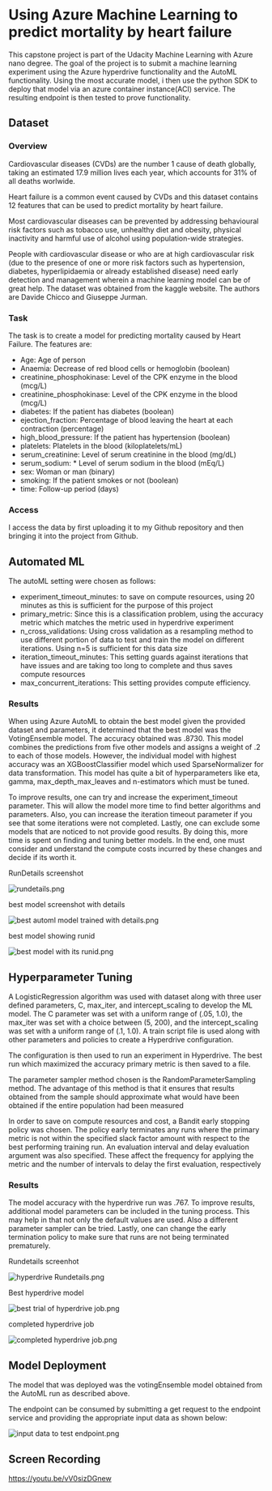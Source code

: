 
# Using Azure Machine Learning to predict mortality by heart failure

This capstone project is part of the Udacity Machine Learning with Azure nano degree. 
The goal of the project is to submit a machine learning experiment using the Azure hyperdrive functionality
and the AutoML functionality. Using the most accurate model, i then use the python SDK to deploy that model via
an azure container instance(ACI) service. The resulting endpoint is then tested to prove functionality.

## Dataset

### Overview

Cardiovascular diseases (CVDs) are the number 1 cause of death globally, taking an estimated 17.9 million
lives each year, which accounts for 31% of all deaths worlwide.

Heart failure is a common event caused by CVDs and this dataset contains 12 features that can be used to 
predict mortality by heart failure.

Most cardiovascular diseases can be prevented by addressing behavioural risk factors such as tobacco use, unhealthy diet and obesity, physical inactivity and harmful use of alcohol using population-wide strategies.

People with cardiovascular disease or who are at high cardiovascular risk (due to the presence of one 
or more risk factors such as hypertension, diabetes, hyperlipidaemia or already established disease)
need early detection and management wherein a machine learning model can be of great help. The dataset was obtained 
from the kaggle website. The authors are Davide Chicco and Giuseppe Jurman.

### Task

The task is to create a model for predicting mortality caused by Heart Failure. The features are:
* Age: Age of person
* Anaemia: Decrease of red blood cells or hemoglobin (boolean)
* creatinine_phosphokinase: Level of the CPK enzyme in the blood (mcg/L)
* creatinine_phosphokinase: Level of the CPK enzyme in the blood (mcg/L)
* diabetes: If the patient has diabetes (boolean)
* ejection_fraction: Percentage of blood leaving the heart at each contraction (percentage)
* high_blood_pressure: If the patient has hypertension (boolean)
* platelets: Platelets in the blood (kiloplatelets/mL)
* serum_creatinine: Level of serum creatinine in the blood (mg/dL)
* serum_sodium: * Level of serum sodium in the blood (mEq/L)
* sex: Woman or man (binary)
* smoking: If the patient smokes or not (boolean)
* time: Follow-up period (days)

### Access

I access the data by first uploading it to my Github repository and then bringing it into the project
from Github. 

## Automated ML

The autoML setting were chosen as follows:
- experiment_timeout_minutes: to save on compute resources, using 20 minutes as this is sufficient for the purpose of this project
- primary_metric: Since this is a classification problem, using the accuracy metric which matches the metric used in hyperdrive experiment
- n_cross_validations: Using cross validation as a resampling method to use different portion of data to test and train the model on different iterations. Using n=5 is sufficient for this data size
- iteration_timeout_minutes: This setting guards against iterations that have issues and are taking too long to complete and thus saves compute resources
- max_concurrent_iterations:  This setting provides compute efficiency. 

### Results

When using Azure AutoML to obtain the best model given the provided dataset and parameters, it determined 
that the best model was the VotingEnsemble model. The accuracy obtained was .8730. This model combines
the predictions from five other models and assigns a weight of .2 to each of those models. However, the 
individual model with highest accuracy was an XGBoostClassifier model which used SparseNormalizer for data 
transformation. This model has quite a bit of hyperparameters like eta, gamma, max_depth_max_leaves and
n-estimators which must be tuned.

To improve results, one can try and increase the experiment_timeout parameter. This will allow the 
model more time to find better algorithms and parameters. Also, you can increase the iteration timeout
parameter if you see that some iterations were not completed. Lastly, one can exclude some models that
are noticed to not provide good results. By doing this, more time is spent on finding and tuning better
models. In the end, one must consider and understand the compute costs incurred by these changes and 
decide if its worth it.


RunDetails screenshot

![rundetails.png](..%2FScreenshots%2Frundetails.png)

best model screenshot with details

![best automl model trained with details.png](..%2FScreenshots%2Fbest%20automl%20model%20trained%20with%20details.png)

best model showing runid

![best model with its runid.png](..%2FScreenshots%2Fbest%20model%20with%20its%20runid.png)

## Hyperparameter Tuning

A LogisticRegression algorithm was used with dataset along with three user defined parameters, C, max_iter,
and intercept_scaling to develop the ML model. The C parameter was set with a uniform range of (.05, 1.0),
the max_iter was set with a choice between (5, 200), and the intercept_scaling was set with a 
uniform range of (.1, 1.0). A train script file is used along with other parameters and policies to 
create a Hyperdrive configuration.

The configuration is then used to run an experiment in Hyperdrive. The best run which maximized 
the accuracy primary metric is then saved to a file.

The parameter sampler method chosen is the RandomParameterSampling method. The advantage of this 
method is that it ensures that results obtained from the sample should approximate what would have 
been obtained if the entire population had been measured

In order to save on compute resources and cost, a Bandit early stopping policy was chosen. 
The policy early terminates any runs where the primary metric is not within the specified slack 
factor amount with respect to the best performing training run. An evaluation interval and delay 
evaluation argument was also specified. These affect the frequency for applying the metric and the 
number of intervals to delay the first evaluation, respectively

### Results

The model accuracy with the hyperdrive run was .767. 
To improve results, additional model parameters can be included in the tuning process. 
This may help in that not only the default values are used. Also a different parameter sampler can 
be tried. Lastly, one can change the early termination policy to make sure that runs are not 
being terminated prematurely.

Rundetails screenhot

![hyperdrive Rundetails.png](..%2FScreenshots%2Fhyperdrive%20Rundetails.png)

Best hyperdrive model

![best trial of hyperdrive job.png](..%2FScreenshots%2Fbest%20trial%20of%20hyperdrive%20job.png)

completed hyperdrive job

![completed hyperdrive job.png](..%2FScreenshots%2Fcompleted%20hyperdrive%20job.png)


## Model Deployment

The model that was deployed was the votingEnsemble model obtained from the AutoML run as described above.

The endpoint can be consumed by submitting a get request to the endpoint service and providing the 
appropriate input data as shown below:

![input data to test endpoint.png](..%2FScreenshots%2Finput%20data%20to%20test%20endpoint.png)


## Screen Recording

https://youtu.be/vV0sizDGnew


